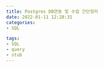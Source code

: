 ```yaml
---
title: Postgres DB연동 및 수업 간단정리  
date: 2022-01-11 12:28:31  
categories:   
- SQL 

tags:
- SQL
- query
- stub
---
```


